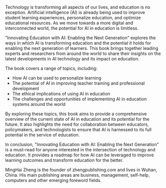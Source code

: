 
Technology is transforming all aspects of our lives, and education is no exception. Artificial intelligence (AI) is already being used to improve student learning experiences, personalize education, and optimize educational resources. As we move towards a more digital and interconnected world, the potential for AI in education is limitless.

"Innovating Education with AI: Enabling the Next Generation" explores the ways in which AI is transforming education and the potential it holds for enabling the next generation of learners. This book brings together leading experts and researchers from around the world to share their insights on the latest developments in AI technology and its impact on education.

The book covers a range of topics, including:

* How AI can be used to personalize learning
* The potential of AI in improving teacher training and professional development
* The ethical implications of using AI in education
* The challenges and opportunities of implementing AI in education systems around the world

By exploring these topics, this book aims to provide a comprehensive overview of the current state of AI in education and its potential for the future. It also highlights the need for collaboration between educators, policymakers, and technologists to ensure that AI is harnessed to its full potential in the service of education.

In conclusion, "Innovating Education with AI: Enabling the Next Generation" is a must-read for anyone interested in the intersection of technology and education. It provides a roadmap for how AI can be leveraged to improve learning outcomes and transform education for the better.

MingHai Zheng is the founder of zhengpublishing.com and lives in Wuhan, China. His main publishing areas are business, management, self-help, computers and other emerging foreword fields.
